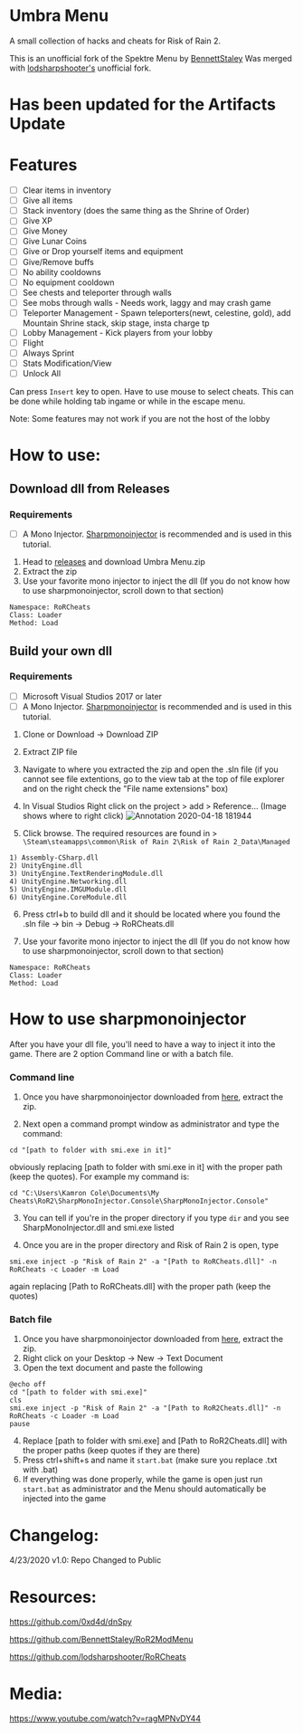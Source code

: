 # Umbra Menu
A small collection of hacks and cheats for Risk of Rain 2.

This is an unofficial fork of the Spektre Menu by [BennettStaley](https://github.com/BennettStaley/)
Was merged with [lodsharpshooter's](https://github.com/lodsharpshooter) unofficial fork.

# Has been updated for the Artifacts Update
# Features

- [ ] Clear items in inventory
- [ ] Give all items
- [ ] Stack inventory (does the same thing as the Shrine of Order)
- [ ] Give XP
- [ ] Give Money
- [ ] Give Lunar Coins
- [ ] Give or Drop yourself items and equipment
- [ ] Give/Remove buffs
- [ ] No ability cooldowns
- [ ] No equipment cooldown
- [ ] See chests and teleporter through walls
- [ ] See mobs through walls - Needs work, laggy and may crash game
- [ ] Teleporter Management - Spawn teleporters(newt, celestine, gold), add Mountain Shrine stack, skip stage, insta charge tp
- [ ] Lobby Management - Kick players from your lobby
- [ ] Flight
- [ ] Always Sprint
- [ ] Stats Modification/View
- [ ] Unlock All

Can press `Insert` key to open.
Have to use mouse to select cheats. This can be done while holding tab ingame or while in the escape menu.

Note: Some features may not work if you are not the host of the lobby

# How to use:
## Download dll from Releases
### Requirements
- [ ] A Mono Injector. [Sharpmonoinjector](https://github.com/warbler/SharpMonoInjector) is recommended and is used in this tutorial.

1. Head to [releases](https://github.com/Acher0ns/RoRCheats-master/) and download Umbra Menu.zip
2. Extract the zip
3. Use your favorite mono injector to inject the dll (If you do not know how to use sharpmonoinjector, scroll down to that section)
```
Namespace: RoRCheats
Class: Loader
Method: Load
```

## Build your own dll
### Requirements
- [ ] Microsoft Visual Studios 2017 or later
- [ ] A Mono Injector. [Sharpmonoinjector](https://github.com/warbler/SharpMonoInjector) is recommended and is used in this tutorial.

1. Clone or Download -> Download ZIP 
2. Extract ZIP file
3. Navigate to where you extracted the zip and open the .sln file (if you cannot see file extentions, go to the view tab at the top of file explorer and on the right check the "File name extensions" box)
4. In  Visual Studios Right click on the project > add > Reference... (Image shows where to right click)
![Annotation 2020-04-18 181944](https://user-images.githubusercontent.com/12210881/79672593-8471f500-81a1-11ea-9863-b60943be5108.png)
 

5. Click browse. The required resources are found in > `\Steam\steamapps\common\Risk of Rain 2\Risk of Rain 2_Data\Managed`
```
1) Assembly-CSharp.dll
2) UnityEngine.dll
3) UnityEngine.TextRenderingModule.dll
4) UnityEngine.Networking.dll
5) UnityEngine.IMGUModule.dll
6) UnityEngine.CoreModule.dll
```
6. Press ctrl+b to build dll and it should be located where you found the .sln file -> bin -> Debug -> RoRCheats.dll

7. Use your favorite mono injector to inject the dll (If you do not know how to use sharpmonoinjector, scroll down to that section)
```
Namespace: RoRCheats
Class: Loader
Method: Load
```
# How to use sharpmonoinjector
After you have your dll file, you'll need to have a way to inject it into the game. There are 2 option Command line or with a batch file.
### Command line
1. Once you have sharpmonoinjector downloaded from [here](https://github.com/warbler/SharpMonoInjector/releases/download/v2.2/SharpMonoInjector.Console.zip), extract the zip.

2. Next open a command prompt window as administrator and type the command:

`cd "[path to folder with smi.exe in it]"` 

obviously replacing [path to folder with smi.exe in it] with the proper path (keep the quotes). For example my command is:

`cd "C:\Users\Kamron Cole\Documents\My Cheats\RoR2\SharpMonoInjector.Console\SharpMonoInjector.Console"`

3. You can tell if you're in the proper directory if you type `dir` and you see SharpMonoInjector.dll and smi.exe listed

4. Once you are in the proper directory and Risk of Rain 2 is open, type 

`smi.exe inject -p "Risk of Rain 2" -a "[Path to RoRCheats.dll]" -n RoRCheats -c Loader -m Load` 

again replacing [Path to RoRCheats.dll] with the proper path (keep the quotes)

### Batch file
1. Once you have sharpmonoinjector downloaded from [here](https://github.com/warbler/SharpMonoInjector/releases/download/v2.2/SharpMonoInjector.Console.zip), extract the zip.
2. Right click on your Desktop -> New -> Text Document
3. Open the text document and paste the following
```
@echo off
cd "[path to folder with smi.exe]"
cls
smi.exe inject -p "Risk of Rain 2" -a "[Path to RoR2Cheats.dll]" -n RoRCheats -c Loader -m Load
pause
```
4. Replace [path to folder with smi.exe] and [Path to RoR2Cheats.dll] with the proper paths (keep quotes if they are there)
5. Press ctrl+shift+s and name it `start.bat` (make sure you replace .txt with .bat)
6. If everything was done properly, while the game is open just run `start.bat` as administrator and the Menu should automatically be injected into the game

# Changelog:
4/23/2020 v1.0: Repo Changed to Public
# Resources:
https://github.com/0xd4d/dnSpy

https://github.com/BennettStaley/RoR2ModMenu

https://github.com/lodsharpshooter/RoRCheats

# Media: 
https://www.youtube.com/watch?v=ragMPNvDY44
